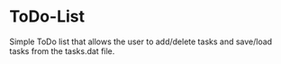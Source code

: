 # ToDo-List
Simple ToDo list that allows the user to add/delete tasks and save/load tasks from the tasks.dat file.
